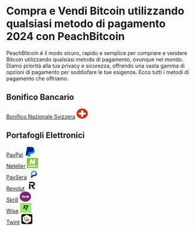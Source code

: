 <body class="payment-methods-page">

# Compra e Vendi Bitcoin utilizzando qualsiasi metodo di pagamento 2024 con PeachBitcoin

PeachBitcoin è il modo sicuro, rapido e semplice per comprare e vendere Bitcoin utilizzando qualsiasi metodo di pagamento, ovunque nel mondo. Diamo priorità alla tua privacy e sicurezza, offrendo una vasta gamma di opzioni di pagamento per soddisfare le tue esigenze. Ecco tutti i metodi di pagamento che offriamo.

## Bonifico Bancario

<div class="payment-grid">
    <div class="payment-grid-item">
        <a href="/buy-bitcoin-with-national-switzerland-no-id">Bonifico Nazionale Svizzera</a> 
        <img src="/img/faq/logoimg/nationalswitzer.png" width="30px" height="27px" alt="Compra bitcoin con Bonifico Nazionale Svizzera, Vendi bitcoin con Bonifico Nazionale Svizzera">
    </div>
</div>

## Portafogli Elettronici

<div class="payment-grid">
    <div class="payment-grid-item">
        <a href="/buy-bitcoin-with-paypal">PayPal</a> 
        <img src="/img/faq/logoimg/paypal.png" width="30px" height="27px" alt="Compra bitcoin con PayPal, Vendi bitcoin con PayPal">
    </div>
    <div class="payment-grid-item">
        <a href="/buy-bitcoin-with-Neteller">Neteller</a> 
        <img src="/img/faq/logoimg/neteller.png" width="30px" height="27px" alt="Compra bitcoin con Neteller, Vendi bitcoin con Neteller">
    </div>
    <div class="payment-grid-item">
        <a href="/buy-bitcoin-with-Paysera">PaySera</a> 
        <img src="/img/faq/logoimg/paysera.png" width="30px" height="27px" alt="Compra bitcoin con PaySera, Vendi bitcoin con PaySera">
    </div>
    <div class="payment-grid-item">
        <a href="/buy-bitcoin-with-Revolut">Revolut</a> 
        <img src="/img/faq/logoimg/revolut.png" width="30px" height="27px" alt="Compra bitcoin con Revolut, Vendi bitcoin con Revolut">
    </div>
    <div class="payment-grid-item">
        <a href="/buy-bitcoin-with-Skrill">Skrill</a> 
        <img src="/img/faq/logoimg/skrill.png" width="30px" height="27px" alt="Compra bitcoin con Skrill, Vendi bitcoin con Skrill">
    </div>
    <div class="payment-grid-item">
        <a href="/buy-bitcoin-with-Wise">Wise</a> 
        <img src="/img/faq/logoimg/wise.png" width="30px" height="27px" alt="Compra bitcoin con Wise, Vendi bitcoin con Wise">
    </div>
    <div class="payment-grid-item">
        <a href="/buy-bitcoin-with-Twint">Twint</a> 
        <img src="/img/faq/logoimg/twint.png" width="30px" height="27px" alt="Compra Bitcoin con Twint, Vendi Bitcoin con Twint">
    </div>
</div>

</body>
